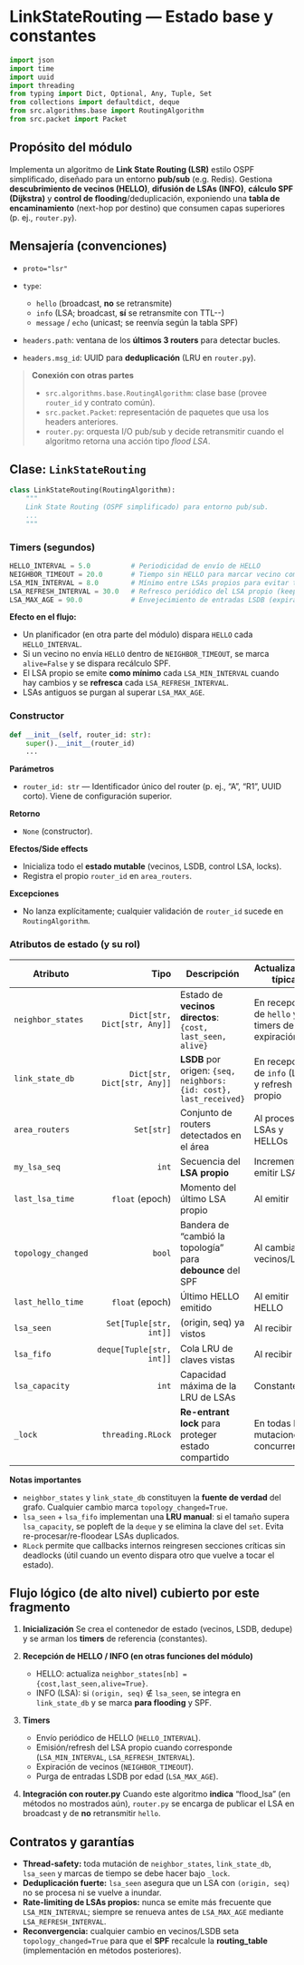 # LinkStateRouting — Estado base y constantes

```python
import json
import time
import uuid
import threading
from typing import Dict, Optional, Any, Tuple, Set
from collections import defaultdict, deque
from src.algorithms.base import RoutingAlgorithm
from src.packet import Packet
```

## Propósito del módulo

Implementa un algoritmo de **Link State Routing (LSR)** estilo OSPF simplificado, diseñado para un entorno **pub/sub** (e.g. Redis). Gestiona **descubrimiento de vecinos (HELLO)**, **difusión de LSAs (INFO)**, **cálculo SPF (Dijkstra)** y **control de flooding**/deduplicación, exponiendo una **tabla de encaminamiento** (next-hop por destino) que consumen capas superiores (p. ej., `router.py`).

## Mensajería (convenciones)

* `proto="lsr"`
* `type`:

  * `hello` (broadcast, **no** se retransmite)
  * `info` (LSA; broadcast, **sí** se retransmite con TTL--)
  * `message` / `echo` (unicast; se reenvía según la tabla SPF)
* `headers.path`: ventana de los **últimos 3 routers** para detectar bucles.
* `headers.msg_id`: UUID para **deduplicación** (LRU en `router.py`).

> **Conexión con otras partes**
>
> * `src.algorithms.base.RoutingAlgorithm`: clase base (provee `router_id` y contrato común).
> * `src.packet.Packet`: representación de paquetes que usa los headers anteriores.
> * `router.py`: orquesta I/O pub/sub y decide retransmitir cuando el algoritmo retorna una acción tipo *flood LSA*.

## Clase: `LinkStateRouting`

```python
class LinkStateRouting(RoutingAlgorithm):
    """
    Link State Routing (OSPF simplificado) para entorno pub/sub.
    ...
    """
```

### Timers (segundos)

```python
HELLO_INTERVAL = 5.0          # Periodicidad de envío de HELLO
NEIGHBOR_TIMEOUT = 20.0       # Tiempo sin HELLO para marcar vecino como inactivo
LSA_MIN_INTERVAL = 8.0        # Mínimo entre LSAs propios para evitar tormenta
LSA_REFRESH_INTERVAL = 30.0   # Refresco periódico del LSA propio (keepalive/topología)
LSA_MAX_AGE = 90.0            # Envejecimiento de entradas LSDB (expiración)
```

**Efecto en el flujo:**

* Un planificador (en otra parte del módulo) dispara `HELLO` cada `HELLO_INTERVAL`.
* Si un vecino no envía `HELLO` dentro de `NEIGHBOR_TIMEOUT`, se marca `alive=False` y se dispara recálculo SPF.
* El LSA propio se emite **como mínimo** cada `LSA_MIN_INTERVAL` cuando hay cambios y se **refresca** cada `LSA_REFRESH_INTERVAL`.
* LSAs antiguos se purgan al superar `LSA_MAX_AGE`.

### Constructor

```python
def __init__(self, router_id: str):
    super().__init__(router_id)
    ...
```

**Parámetros**

* `router_id: str` — Identificador único del router (p. ej., “A”, “R1”, UUID corto). Viene de configuración superior.

**Retorno**

* `None` (constructor).

**Efectos/Side effects**

* Inicializa todo el **estado mutable** (vecinos, LSDB, control LSA, locks).
* Registra el propio `router_id` en `area_routers`.

**Excepciones**

* No lanza explícitamente; cualquier validación de `router_id` sucede en `RoutingAlgorithm`.

### Atributos de estado (y su rol)

| Atributo           |                        Tipo | Descripción                                                        | Actualización típica                           | Consumido por                             |
| ------------------ | --------------------------: | ------------------------------------------------------------------ | ---------------------------------------------- | ----------------------------------------- |
| `neighbor_states`  | `Dict[str, Dict[str, Any]]` | Estado de **vecinos directos**: `{cost, last_seen, alive}`         | En recepción de `hello` y timers de expiración | Generación de LSA propio y disparo de SPF |
| `link_state_db`    | `Dict[str, Dict[str, Any]]` | **LSDB** por origen: `{seq, neighbors: {id: cost}, last_received}` | En recepción de `info` (LSA) y refresh propio  | SPF (Dijkstra)                            |
| `area_routers`     |                  `Set[str]` | Conjunto de routers detectados en el área                          | Al procesar LSAs y HELLOs                      | Reportes/diagnóstico; SPF                 |
| `my_lsa_seq`       |                       `int` | Secuencia del **LSA propio**                                       | Incrementa al emitir LSA                       | Deduplicación/orden de LSAs               |
| `last_lsa_time`    |             `float` (epoch) | Momento del último LSA propio                                      | Al emitir                                      | Rate-limiting (MIN/REFRESH)               |
| `topology_changed` |                      `bool` | Bandera de “cambió la topología” para **debounce** del SPF         | Al cambiar vecinos/LSDB                        | Trigger de SPF                            |
| `last_hello_time`  |             `float` (epoch) | Último HELLO emitido                                               | Al emitir HELLO                                | Programación del siguiente HELLO          |
| `lsa_seen`         |      `Set[Tuple[str, int]]` | (origin, seq) ya vistos                                            | Al recibir LSA                                 | **Deduplicación** de flooding             |
| `lsa_fifo`         |    `deque[Tuple[str, int]]` | Cola LRU de claves vistas                                          | Al recibir LSA                                 | Mantener tamaño acotado                   |
| `lsa_capacity`     |                       `int` | Capacidad máxima de la LRU de LSAs                                 | Constante                                      | Control memoria                           |
| `_lock`            |           `threading.RLock` | **Re-entrant lock** para proteger estado compartido                | En todas las mutaciones concurrentes           | Seguridad de hilo (RX/Timers)             |

**Notas importantes**

* `neighbor_states` y `link_state_db` constituyen la **fuente de verdad** del grafo. Cualquier cambio marca `topology_changed=True`.
* `lsa_seen` + `lsa_fifo` implementan una **LRU manual**: si el tamaño supera `lsa_capacity`, se popleft de la `deque` y se elimina la clave del `set`. Evita re-procesar/re-floodear LSAs duplicados.
* `RLock` permite que callbacks internos reingresen secciones críticas sin deadlocks (útil cuando un evento dispara otro que vuelve a tocar el estado).

## Flujo lógico (de alto nivel) cubierto por este fragmento

1. **Inicialización**
   Se crea el contenedor de estado (vecinos, LSDB, dedupe) y se arman los **timers** de referencia (constantes).

2. **Recepción de HELLO / INFO (en otras funciones del módulo)**

   * HELLO: actualiza `neighbor_states[nb] = {cost,last_seen,alive=True}`.
   * INFO (LSA): si `(origin, seq)` ∉ `lsa_seen`, se integra en `link_state_db` y se marca **para flooding** y SPF.

3. **Timers**

   * Envío periódico de HELLO (`HELLO_INTERVAL`).
   * Emisión/refresh del LSA propio cuando corresponde (`LSA_MIN_INTERVAL`, `LSA_REFRESH_INTERVAL`).
   * Expiración de vecinos (`NEIGHBOR_TIMEOUT`).
   * Purga de entradas LSDB por edad (`LSA_MAX_AGE`).

4. **Integración con router.py**
   Cuando este algoritmo **indica** “flood\_lsa” (en métodos no mostrados aún), `router.py` se encarga de publicar el LSA en broadcast y de **no** retransmitir `hello`.

## Contratos y garantías

* **Thread-safety:** toda mutación de `neighbor_states`, `link_state_db`, `lsa_seen` y marcas de tiempo se debe hacer bajo `_lock`.
* **Deduplicación fuerte:** `lsa_seen` asegura que un LSA con `(origin, seq)` no se procesa ni se vuelve a inundar.
* **Rate-limiting de LSAs propios:** nunca se emite más frecuente que `LSA_MIN_INTERVAL`; siempre se renueva antes de `LSA_MAX_AGE` mediante `LSA_REFRESH_INTERVAL`.
* **Reconvergencia:** cualquier cambio en vecinos/LSDB seta `topology_changed=True` para que el **SPF** recalcule la **routing\_table** (implementación en métodos posteriores).
